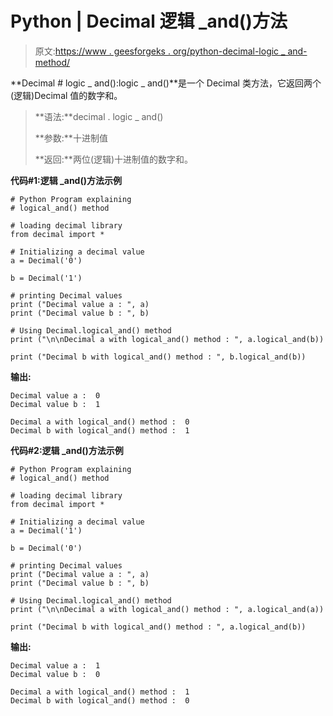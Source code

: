 # Python | Decimal 逻辑 _and()方法

> 原文:[https://www . geesforgeks . org/python-decimal-logic _ and-method/](https://www.geeksforgeeks.org/python-decimal-logical_and-method/)

**Decimal # logic _ and():logic _ and()**是一个 Decimal 类方法，它返回两个(逻辑)Decimal 值的数字和。

> **语法:**decimal . logic _ and()
> 
> **参数:**十进制值
> 
> **返回:**两位(逻辑)十进制值的数字和。

**代码#1:逻辑 _and()方法示例**

```
# Python Program explaining 
# logical_and() method

# loading decimal library
from decimal import *

# Initializing a decimal value
a = Decimal('0')

b = Decimal('1')

# printing Decimal values
print ("Decimal value a : ", a)
print ("Decimal value b : ", b)

# Using Decimal.logical_and() method
print ("\n\nDecimal a with logical_and() method : ", a.logical_and(b))

print ("Decimal b with logical_and() method : ", b.logical_and(b))
```

**输出:**

```
Decimal value a :  0
Decimal value b :  1

Decimal a with logical_and() method :  0
Decimal b with logical_and() method :  1

```

**代码#2:逻辑 _and()方法示例**

```
# Python Program explaining 
# logical_and() method

# loading decimal library
from decimal import *

# Initializing a decimal value
a = Decimal('1')

b = Decimal('0')

# printing Decimal values
print ("Decimal value a : ", a)
print ("Decimal value b : ", b)

# Using Decimal.logical_and() method
print ("\n\nDecimal a with logical_and() method : ", a.logical_and(a))

print ("Decimal b with logical_and() method : ", a.logical_and(b))
```

**输出:**

```
Decimal value a :  1
Decimal value b :  0

Decimal a with logical_and() method :  1
Decimal b with logical_and() method :  0

```